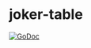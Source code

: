 joker-table
===========

[![GoDoc](https://godoc.org/github.com/SyntropyDev/joker-table?status.svg)](https://godoc.org/github.com/SyntropyDev/joker-table)